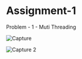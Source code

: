 # Assignment-1

Problem - 1 - Muti Threading 

![Capture](https://user-images.githubusercontent.com/115806128/195882800-800b01ef-8f55-486e-a3a0-bde982527e41.PNG)

![Capture 2](https://user-images.githubusercontent.com/115806128/195882676-ff05ce3a-7f42-41ab-a032-af95ce6e3f66.PNG)

